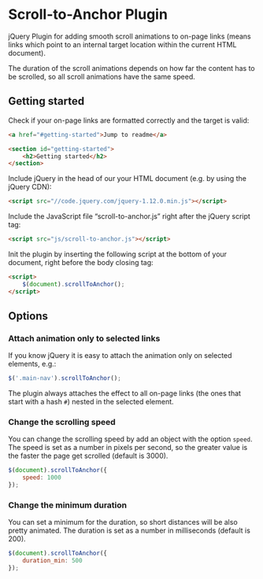 # Scroll-to-Anchor Plugin

jQuery Plugin for adding smooth scroll animations to on-page links (means links which point to an internal target location within the current HTML document).

The duration of the scroll animations depends on how far the content has to be scrolled, so all scroll animations have the same speed.


## Getting started

Check if your on-page links are formatted correctly and the target is valid:

```html
<a href="#getting-started">Jump to readme</a>

<section id="getting-started">
	<h2>Getting started</h2> 
</section>
```

Include jQuery in the head of our your HTML document (e.g. by using the jQuery CDN):

```html
<script src="//code.jquery.com/jquery-1.12.0.min.js"></script>
```

Include the JavaScript file “scroll-to-anchor.js” right after the jQuery script tag:

```html
<script src="js/scroll-to-anchor.js"></script>
```
	
Init the plugin by inserting the following script at the bottom of your document, right before the body closing tag:

```html
<script>
	$(document).scrollToAnchor();
</script>
```

## Options


### Attach animation only to selected links

If you know jQuery it is easy to attach the animation only on selected elements, e.g.:

```js
$('.main-nav').scrollToAnchor();
```

The plugin always attaches the effect to all on-page links (the ones that start with a hash `#`) nested in the selected element.


### Change the scrolling speed

You can change the scrolling speed by add an object with the option `speed`. The speed is set as a number in pixels per second, so the greater value is the faster the page get scrolled (default is 3000).

```js
$(document).scrollToAnchor({
	speed: 1000
});
```

### Change the minimum duration

You can set a minimum for the duration, so short distances will be also pretty animated. The duration is set as a number in milliseconds (default is 200).

```js
$(document).scrollToAnchor({
	duration_min: 500
});
```
